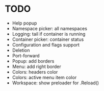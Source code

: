 # TODO

* Help popup
* Namespace picker: all namespaces
* Logging: tail if container is running
* Container picker: container status
* Configuration and flags support
* Deletion
* Port-forward
* Popup: add borders
* Menu: add right border
* Colors: headers color
* Colors: active menu item color
* Workspace: show preloader for .Reload()
